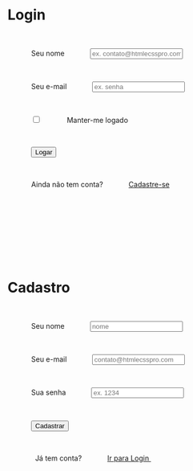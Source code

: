 <!DOCTYPE html>
<head>
  <meta charset="UTF-8" />
  <title>Formulário de Login e Registro com HTML5 e CSS3</title>
  <meta name="viewport" content="width=device-width, initial-scale=1.0"> 
  <link rel="stylesheet" type="text/css" href="style.css" />
</head>
<body>
  <div class="container" >
    <a class="links" id="paracadastro"></a>
    <a class="links" id="paralogin"></a>
     
    <div class="content">      
      <!--FORMULÁRIO DE LOGIN-->
      <div id="login">
        <form method="post" action=""> 
          <h1>Login</h1> 
          <p> 
            <label for="nome_login">Seu nome</label>
            <input id="nome_login" name="nome_login" required="required" type="text" placeholder="ex. contato@htmlecsspro.com"/>
          </p>
           
          <p> 
            <label for="email_login">Seu e-mail</label>
            <input id="email_login" name="email_login" required="required" type="password" placeholder="ex. senha" /> 
          </p>
           
          <p> 
            <input type="checkbox" name="manterlogado" id="manterlogado" value="" /> 
            <label for="manterlogado">Manter-me logado</label>
          </p>
           
          <p> 
            <input type="submit" value="Logar" /> 
          </p>
           
          <p class="link">
            Ainda não tem conta?
            <a href="#paracadastro">Cadastre-se</a>
          </p>
        </form>
      </div>
 
      <!--FORMULÁRIO DE CADASTRO-->
      <div id="cadastro">
        <form method="post" action=""> 
          <h1>Cadastro</h1> 
           
          <p> 
            <label for="nome_cad">Seu nome</label>
            <input id="nome_cad" name="nome_cad" required="required" type="text" placeholder="nome" />
          </p>
           
          <p> 
            <label for="email_cad">Seu e-mail</label>
            <input id="email_cad" name="email_cad" required="required" type="email" placeholder="contato@htmlecsspro.com"/> 
          </p>
           
          <p> 
            <label for="senha_cad">Sua senha</label>
            <input id="senha_cad" name="senha_cad" required="required" type="password" placeholder="ex. 1234"/>
          </p>
           
          <p> 
            <input type="submit" value="Cadastrar"/> 
          </p>
           
          <p class="link">  
            Já tem conta?
            <a href="#paralogin"> Ir para Login </a>
          </p>
        </form>
      </div>
    </div>
  </div>  
</body>
</html>
